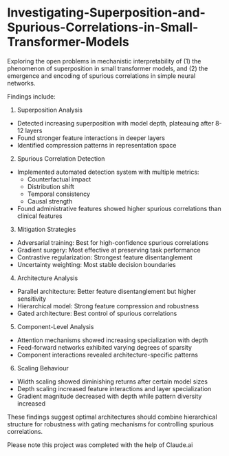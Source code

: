 # Investigating-Superposition-and-Spurious-Correlations-in-Small-Transformer-Models

Exploring the open problems in mechanistic interpretability of (1) the phenomenon of superposition in small transformer models, and (2) the emergence and encoding of spurious correlations in simple neural networks. 

Findings include: 
  1. Superposition Analysis
  - Detected increasing superposition with model depth, plateauing after 8-12 layers
  - Found stronger feature interactions in deeper layers
  - Identified compression patterns in representation space
  
  2. Spurious Correlation Detection
  - Implemented automated detection system with multiple metrics:
    - Counterfactual impact
    - Distribution shift
    - Temporal consistency
    - Causal strength
  - Found administrative features showed higher spurious correlations than clinical features
  
  3. Mitigation Strategies
  - Adversarial training: Best for high-confidence spurious correlations
  - Gradient surgery: Most effective at preserving task performance
  - Contrastive regularization: Strongest feature disentanglement
  - Uncertainty weighting: Most stable decision boundaries
  
  4. Architecture Analysis
  - Parallel architecture: Better feature disentanglement but higher sensitivity
  - Hierarchical model: Strong feature compression and robustness
  - Gated architecture: Best control of spurious correlations
  
  5. Component-Level Analysis
  - Attention mechanisms showed increasing specialization with depth
  - Feed-forward networks exhibited varying degrees of sparsity
  - Component interactions revealed architecture-specific patterns
  
  6. Scaling Behaviour
  - Width scaling showed diminishing returns after certain model sizes
  - Depth scaling increased feature interactions and layer specialization
  - Gradient magnitude decreased with depth while pattern diversity increased

These findings suggest optimal architectures should combine hierarchical structure for robustness with gating mechanisms for controlling spurious correlations.

Please note this project was completed with the help of Claude.ai
